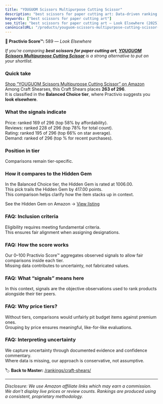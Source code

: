 ```yaml
---
title: "YOUGUOM Scissors Multipurpose Cutting Scissor"
description: "best scissors for paper cutting art: Data-driven ranking using the Practivio Score™. Positioned by quality, value, demand, findability, momentum."
keywords: ["best scissors for paper cutting art"]
seo_title: "best scissors for paper cutting art — Look Elsewhere (2025)"
canonicalURL: "/products/youguom-scissors-multipurpose-cutting-scissor-B0CYBTDP9J/"
---
```


**🚫 Practivio Score™:** 589 — _Look Elsewhere_


*If you're comparing **best scissors for paper cutting art**, **[YOUGUOM Scissors Multipurpose Cutting Scissor](https://www.amazon.com/dp/B0CYBTDP9J?tag=practivio-20)** is a strong alternative to put on your shortlist.*
### Quick take
[Shop “YOUGUOM Scissors Multipurpose Cutting Scissor” on Amazon](https://www.amazon.com/dp/B0CYBTDP9J?tag=practivio-20)
Among Craft Shearses, this Craft Shears places **263 of 296**.  
It is classified in the **Balanced Choice tier**, where Practivio suggests you **look elsewhere**.

### What the signals indicate
Price: ranked 169 of 296 (top 58% by affordability).  
Reviews: ranked 228 of 296 (top 78% for total count).  
Rating: ranked 195 of 296 (top 66% on star average).  
Demand: ranked  of 296 (top % for recent purchases).

### Position in tier
Comparisons remain tier-specific.

### How it compares to the Hidden Gem
In the Balanced Choice tier, the Hidden Gem is rated at 1006.00.  
This pick trails the Hidden Gem by 417.00 points.  
This comparison helps clarify how the item stacks up in context.  

See the Hidden Gem on Amazon → [View listing](https://www.amazon.com/dp/B08FLKHG8J?tag=practivio-20)

### FAQ: Inclusion criteria
Eligibility requires meeting fundamental criteria.  
This ensures fair alignment when assigning designations.

### FAQ: How the score works
Our 0–100 Practivio Score™ aggregates observed signals to allow fair comparisons inside each tier.  
Missing data contributes to uncertainty, not fabricated values.

### FAQ: What “signals” means here
In this context, signals are the objective observations used to rank products alongside their tier peers.

### FAQ: Why price tiers?
Without tiers, comparisons would unfairly pit budget items against premium ones.  
Grouping by price ensures meaningful, like-for-like evaluations.

### FAQ: Interpreting uncertainty
We capture uncertainty through documented evidence and confidence commentary.  
Where data is missing, our approach is conservative, not assumptive.


🏷️ **Back to Master:** [/rankings/craft-shears/](/rankings/craft-shears/)

---
_Disclosure: We use Amazon affiliate links which may earn a commission. We don’t display live prices or review counts. Rankings are produced using a consistent, proprietary methodology._
